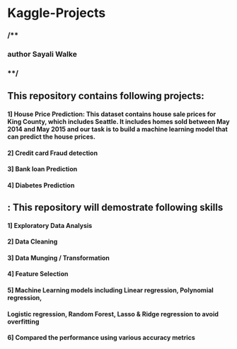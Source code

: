 # Kaggle-Projects
### /**

### author Sayali Walke

### **/

## This repository contains following projects:

#### 1] House Price Prediction: This dataset contains house sale prices for King County, which includes Seattle. It includes homes sold between May 2014 and May 2015 and our task is to build a machine learning model that can predict the house prices.

#### 2] Credit card Fraud detection

#### 3] Bank loan Prediction

#### 4] Diabetes Prediction
 
 
## : This repository will demostrate following skills

#### 1] Exploratory Data Analysis  

#### 2] Data Cleaning

#### 3] Data Munging / Transformation

#### 4] Feature Selection

#### 5] Machine Learning models including Linear regression, Polynomial regression,
####   Logistic regression, Random Forest, Lasso & Ridge regression to avoid overfitting
    
#### 6] Compared the performance using various accuracy metrics



